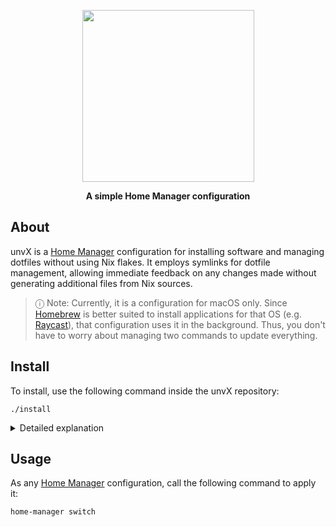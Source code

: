 <p align="center">
  <img width=275 src="https://github.com/user-attachments/assets/72b67ecd-8e96-4733-9a6f-f0e32e13f817">
</p>
<p align="center">
  <b>A simple Home Manager configuration</b>
</p>


## About 
unvX is a [Home Manager](https://github.com/nix-community/home-manager) configuration for installing software and managing dotfiles without using Nix flakes. It employs symlinks for dotfile management, allowing immediate feedback on any changes made without generating additional files from Nix sources.

> ⓘ Note: Currently, it is a configuration for macOS only. Since [Homebrew](https://brew.sh) is better suited to install applications for that OS (e.g. [Raycast](https://www.raycast.com)), that configuration uses it in the background. Thus, you don't have to worry about managing two commands to update everything.
</details>

## Install
To install, use the following command inside the unvX repository:
```
./install
```

<details><summary>Detailed explanation</summary>

This command will install [Homebrew](https://brew.sh), [Nix](https://nixos.org) and [Home Manager](https://github.com/nix-community/home-manager) if they are not yet installed. Additionally, it will configure your Git Hooks with [pre-commit](https://pre-commit.com).  Lastly, it will link your Home Manager configuration (i.e. the <code>host/macbook/home.nix</code> file) regardless of the location of your unvX repository.

</details>

## Usage
As any [Home Manager](https://github.com/nix-community/home-manager) configuration, call the following command to apply it:
```
home-manager switch
```
